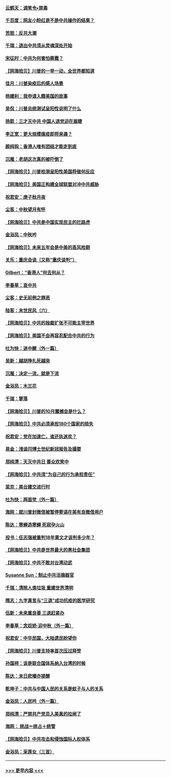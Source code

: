 #### [云鹤天：调笑令▪禁毒](../pages/nsc993/n12462975.md?t=10090952) 
#### [千百度：网友小粉红是不是中共操作的结果？](../pages/nsc993/n12461025.md?t=10090952) 
#### [苦胆：反共大潮](../pages/nsc993/n12459469.md?t=10090952) 
#### [千瑞：退出中共须从灵魂深处开始](../pages/nsc993/n12459437.md?t=10090952) 
#### [宋征时：中共为何害怕蔡霞？](../pages/nsc993/n12459097.md?t=10090952) 
#### [【网海拾贝】川普的一举一动，全世界都知道](../pages/nsc993/n12458825.md?t=10090952) 
#### [佳月：川普染疫后的感人场景](../pages/nsc993/n12456994.md?t=10090952) 
#### [杨建利：我申请入籍美国的故事](../pages/nsc993/n12455635.md?t=10090952) 
#### [吴侃：川普总统测试呈阳性说明了什么](../pages/nsc993/n12451869.md?t=10090952) 
#### [扬箭：三才灭中共 中国人退党迫在眉睫](../pages/nsc993/n12451842.md?t=10090952) 
#### [李正宽：更大规模瘟疫即将来袭？](../pages/nsc993/n12451455.md?t=10090952) 
#### [颜纯钩：香港人唯有团结才能走到底](../pages/nsc993/n12450870.md?t=10090952) 
#### [沉雁：老胡这次真的被吓倒了](../pages/nsc993/n12449796.md?t=10090952) 
#### [【网海拾贝】川普检测呈阳性美国将做何反应](../pages/nsc993/n12449042.md?t=10090952) 
#### [【网海拾贝】美国正构建全球联盟对冲中共威胁](../pages/nsc993/n12446580.md?t=10090952) 
#### [祝君安：庚子秋月夜](../pages/nsc993/n12445870.md?t=10090952) 
#### [尘客：中秋望月有怀](../pages/nsc993/n12444632.md?t=10090952) 
#### [【网海拾贝】中共是中国实现民主的拦路虎](../pages/nsc993/n12443573.md?t=10090952) 
#### [金浴凤：中秋吟](../pages/nsc993/n12441773.md?t=10090952) 
#### [【网海拾贝】未来五年会是中美的高风险期](../pages/nsc993/n12440760.md?t=10090952) 
#### [关乐：重庆会谈（又称“重庆谈判”）](../pages/nsc993/n12437525.md?t=10090952) 
#### [Gilbert：“香港人”何去何从？](../pages/nsc993/n12435894.md?t=10090952) 
#### [李春草：哀中共](../pages/nsc993/n12435874.md?t=10090952) 
#### [尘客：史无前例之罪恶](../pages/nsc993/n12435762.md?t=10090952) 
#### [陆客：末世民风（六）](../pages/nsc993/n12435354.md?t=10090952) 
#### [【网海拾贝】中共的独裁扩张不可能主宰世界](../pages/nsc993/n12435151.md?t=10090952) 
#### [【网海拾贝】美国不会再容忍配合中共的行为](../pages/nsc993/n12433808.md?t=10090952) 
#### [吐为快：迷中醒（外一篇）](../pages/nsc993/n12433585.md?t=10090952) 
#### [吴新：越胡挣扎死越突](../pages/nsc993/n12433562.md?t=10090952) 
#### [沉雁：决定一流，就是下流](../pages/nsc993/n12432128.md?t=10090952) 
#### [金浴凤：木兰花](../pages/nsc993/n12432124.md?t=10090952) 
#### [千瑞：寥落](../pages/nsc993/n12432071.md?t=10090952) 
#### [【网海拾贝】川普的10月震撼会是什么？](../pages/nsc993/n12431624.md?t=10090952) 
#### [【网海拾贝】中共必须承担180个国家的损失](../pages/nsc993/n12428893.md?t=10090952) 
#### [祝君安：党在加速亡，谁还执迷欢？](../pages/nsc993/n12428652.md?t=10090952) 
#### [易金：浅谈闫博士世纪新冠报告及撮要](../pages/nsc993/n12426822.md?t=10090952) 
#### [郑纯清：天灭中共日 善众欢笑中](../pages/nsc993/n12426784.md?t=10090952) 
#### [【网海拾贝】中共须“为自己的行为承担责任”](../pages/nsc993/n12426067.md?t=10090952) 
#### [梁京：美台建交进行时](../pages/nsc993/n12424066.md?t=10090952) 
#### [吐为快：两面党（外一篇）](../pages/nsc993/n12424043.md?t=10090952) 
#### [海网：就川普封微信被暂停寄语在美有良微信用户](../pages/nsc993/n12424021.md?t=10090952) 
#### [陈达：寒蝉造寒蝉 死寂孕火山](../pages/nsc993/n12423958.md?t=10090952) 
#### [投书：任志强被重判18年黄文才该判多少年？](../pages/nsc993/n12423672.md?t=10090952) 
#### [【网海拾贝】中共是世界最大的黑社会集团](../pages/nsc993/n12423543.md?t=10090952) 
#### [【网海拾贝】中共不敢对台湾动武](../pages/nsc993/n12421418.md?t=10090952) 
#### [Susanne Sun：制止中共活摘器官](../pages/nsc993/n12419654.md?t=10090952) 
#### [千瑞：清除人类垃圾 重建世界清明](../pages/nsc993/n12419414.md?t=10090952) 
#### [隋志：九字真言与“三退”成功抗疫的医学研究](../pages/nsc993/n12419248.md?t=10090952) 
#### [伍新：未来属良善 三退赶紧办](../pages/nsc993/n12418496.md?t=10090952) 
#### [李春草：念奴娇·迎中秋（外一篇）](../pages/nsc993/n12418465.md?t=10090952) 
#### [祝君安：中华民国，大陆遗民盼望你](../pages/nsc993/n12418089.md?t=10090952) 
#### [【网海拾贝】川普支持率首次压过拜登](../pages/nsc993/n12418050.md?t=10090952) 
#### [孙国祥：该是联合国体系纳入台湾的时候](../pages/nsc993/n12417369.md?t=10090952) 
#### [陈达：末日悲嚎亦提醒](../pages/nsc993/n12416736.md?t=10090952) 
#### [乾坤子：中共与中国人民的关系是蚊子与人的关系](../pages/nsc993/n12416632.md?t=10090952) 
#### [金浴凤：人民吟（外一篇）](../pages/nsc993/n12416567.md?t=10090952) 
#### [郑纯清：严禁共产党员入美真的拉闸了](../pages/nsc993/n12416550.md?t=10090952) 
#### [海网： 统战＝统占＋统管](../pages/nsc993/n12416404.md?t=10090952) 
#### [【网海拾贝】中共攻击和侵蚀国际人权体系](../pages/nsc993/n12416250.md?t=10090952) 
#### [金浴凤：采莲女（三首）](../pages/nsc993/n12415517.md?t=10090952) 

----
#### [ >>> 更早内容 <<< ](../indexes/nsc993-earlier.md)
